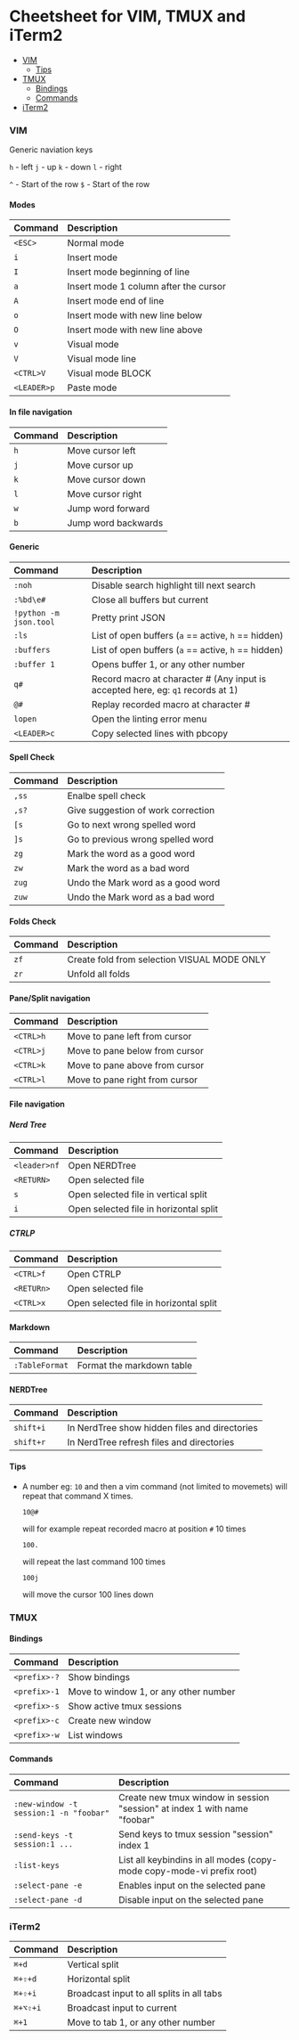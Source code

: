 Cheetsheet for VIM, TMUX and iTerm2
===

* [VIM](#vim)
  * [Tips](#tips)
* [TMUX](#tmux)
  * [Bindings](#bindings)
  * [Commands](#commands)
* [iTerm2](#iterm2)

### VIM
Generic naviation keys

`h` - left
`j` - up
`k` - down
`l` - right

`^` - Start of the row
`$` - Start of the row

#### Modes
| Command             | Description                                       |
|:--------------------|:--------------------------------------------------|
| `<ESC>`             | Normal mode                                       |
| `i`                 | Insert mode                                       |
| `I`                 | Insert mode beginning of line                     |
| `a`                 | Insert mode 1 column after the cursor             |
| `A`                 | Insert mode end of line                           |
| `o`                 | Insert mode with new line below                   |
| `O`                 | Insert mode with new line above                   |
| `v`                 | Visual mode                                       |
| `V`                 | Visual mode line                                  |
| `<CTRL>V`           | Visual mode BLOCK                                 |
| `<LEADER>p`         | Paste mode                                        |

#### In file navigation
| Command         | Description                                           |
|:----------------|:------------------------------------------------------|
| `h`             | Move cursor left                                      |
| `j`             | Move cursor up                                        |
| `k`             | Move cursor down                                      |
| `l`             | Move cursor right                                     |
| `w`             | Jump word forward                                     |
| `b`             | Jump word backwards                                   |

#### Generic
| Command                | Description                                                                     |
|:-----------------------|:--------------------------------------------------------------------------------|
| `:noh`                 | Disable search highlight till next search                                       |
| `:%bd\e#`              | Close all buffers but current                                                   |
| `!python -m json.tool` | Pretty print JSON                                                               |
| `:ls`                  | List of open buffers (`a` == active, `h` == hidden)                             |
| `:buffers`             | List of open buffers (`a` == active, `h` == hidden)                             |
| `:buffer 1`            | Opens buffer 1, or any other number                                             |
| `q#`                   | Record macro at character # (Any input is accepted here, eg: `q1` records at 1) |
| `@#`                   | Replay recorded macro at character #                                            |
| `lopen`                | Open the linting error menu                                                     |
| `<LEADER>c`            | Copy selected lines with pbcopy                                                 |

#### Spell Check

| Command                | Description                                                                     |
|:-----------------------|:--------------------------------------------------------------------------------|
| `,ss`                  | Enalbe spell check                                                              |
| `,s?`                  | Give suggestion of work correction                                              |
| `[s`                   | Go to next wrong spelled word                                                   |
| `]s`                   | Go to previous wrong spelled word                                               |
| `zg`                   | Mark the word as a good word                                                    |
| `zw`                   | Mark the word as a bad word                                                     |
| `zug`                  | Undo the Mark word as a good word                                               |
| `zuw`                  | Undo the Mark word as a bad word                                                |

#### Folds Check

| Command                | Description                                                                     |
|:-----------------------|:--------------------------------------------------------------------------------|
| `zf`                   | Create fold from selection VISUAL MODE ONLY                                     |
| `zr`                   | Unfold all folds                                                                |

#### Pane/Split navigation
| Command                | Description                                                                     |
|:-----------------------|:--------------------------------------------------------------------------------|
| `<CTRL>h`              | Move to pane left from cursor                                                   |
| `<CTRL>j`              | Move to pane below from cursor                                                  |
| `<CTRL>k`              | Move to pane above from cursor                                                  |
| `<CTRL>l`              | Move to pane right from cursor                                                  |

#### File navigation
##### Nerd Tree
| Command                | Description                                                                     |
|:-----------------------|:--------------------------------------------------------------------------------|
| `<leader>nf`           | Open NERDTree                                                                   |
| `<RETURN>`             | Open selected file                                                              |
| `s`                    | Open selected file in vertical split                                            |
| `i`                    | Open selected file in horizontal split                                          |

##### CTRLP
| Command                | Description                                                                     |
|:-----------------------|:--------------------------------------------------------------------------------|
| `<CTRL>f`              | Open CTRLP                                                                      |
| `<RETURn>`             | Open selected file                                                              |
| `<CTRL>x`              | Open selected file in horizontal split                                          |

#### Markdown

| Command        | Description               |
|:---------------|:--------------------------|
| `:TableFormat` | Format the markdown table

#### NERDTree

| Command | Description                                   |
|:--------|:----------------------------------------------|
| `shift+i`   | In NerdTree show hidden files and directories |
| `shift+r`   | In NerdTree refresh files and directories     |

#### Tips

* A number eg: `10` and then a vim command (not limited to movemets) will repeat that command X times.
    ```
    10@#
    ```
    will for example repeat recorded macro at position `#` 10 times

    ```
    100.
    ```
    will repeat the last command 100 times

    ```
    100j
    ```
    will move the cursor 100 lines down


### TMUX
#### Bindings

| Command      | Description                           |
|:-------------|:--------------------------------------|
| `<prefix>-?` | Show bindings                         |
| `<prefix>-1` | Move to window 1, or any other number |
| `<prefix>-s` | Show active tmux sessions             |
| `<prefix>-c` | Create new window                     |
| `<prefix>-w` | List windows                          |

#### Commands

| Command                                | Description                                                               |
|:---------------------------------------|:--------------------------------------------------------------------------|
| `:new-window -t session:1 -n "foobar"` | Create new tmux window in session "session" at index 1 with name "foobar" |
| `:send-keys -t session:1 ...`          | Send keys to tmux session "session" index 1                               |
| `:list-keys`                           | List all keybindins in all modes (copy-mode copy-mode-vi prefix root)     |
| `:select-pane -e`                      | Enables input on the selected pane                                        |
| `:select-pane -d`                      | Disable input on the selected pane                                        |

### iTerm2

| Command  | Description                               |
|:---------|:------------------------------------------|
| `⌘+d`    | Vertical split                            |
| `⌘+⇧+d`  | Horizontal split                          |
| `⌘+⇧+i`  | Broadcast input to all splits in all tabs |
| `⌘+⌥⇧+i` | Broadcast input to current                |
| `⌘+1`    | Move to tab 1, or any other number        |
